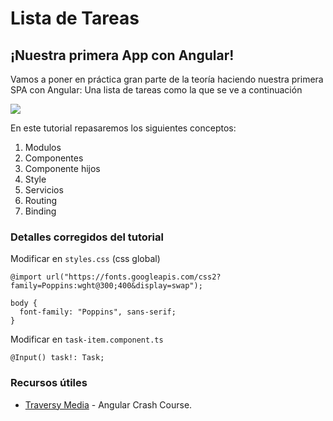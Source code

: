 # Lista de Tareas

## ¡Nuestra primera App con Angular!

Vamos a poner en práctica gran parte de la teoría haciendo nuestra primera SPA con Angular: Una lista de tareas como la que se ve a continuación

<img src="https://argentinaprograma.inti.gob.ar/pluginfile.php/127837/mod_page/content/17/Demo%20Tutorial%20Lista%20de%20Tareas.png"></img>

En este tutorial repasaremos los siguientes conceptos:

1. Modulos
2. Componentes
3. Componente hijos
4. Style
5. Servicios
6. Routing
7. Binding

### Detalles corregidos del tutorial

Modificar en `styles.css` (css global)

```
@import url("https://fonts.googleapis.com/css2?family=Poppins:wght@300;400&display=swap");

body {
  font-family: "Poppins", sans-serif;
}
```

Modificar en `task-item.component.ts`

```
@Input() task!: Task;
```

### Recursos útiles

- [Traversy Media](https://www.youtube.com/watch?v=3dHNOWTI7H8) - Angular Crash Course.
